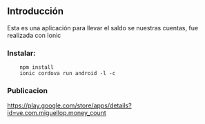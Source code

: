 ## Introducción

Esta es una aplicación para llevar el saldo se nuestras cuentas, fue realizada con Ionic

### Instalar:

```
    npm install
    ionic cordova run android -l -c
```

### Publicacion 

https://play.google.com/store/apps/details?id=ve.com.miguellop.money_count
